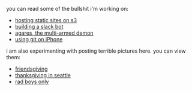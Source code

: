 you can read some of the bullshit i'm working on:

* [hosting static sites on s3](/blogposts/hostingStaticSitesOnS3.md)
* [building a slack bot](/blogposts/mojojojo-bot.md)
* [agares, the multi-armed demon](/blogposts/agares.md)
* [using git on iPhone](/blogposts/workingcopy.md)

i am also experimenting with posting terrible pictures here. you can view them:
* [friendsgiving](/blogposts/personal/friendsgiving.md)
* [thanksgiving in seattle](/blogposts/personal/lt-thanksgiving.md)
* [rad boys only](/blogposts/personal/rad-boys-only.md)